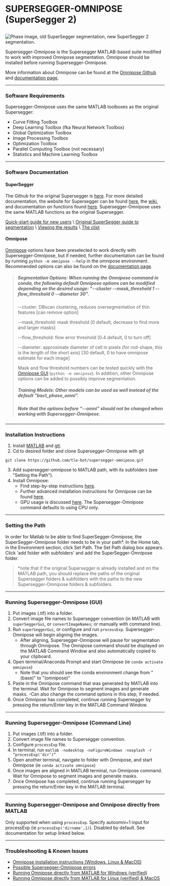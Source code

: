 # <p> <b>SUPERSEGGER-OMNIPOSE (SuperSegger 2)</b> </p>

![Phase image, old SuperSegger segmentation, new SuperSegger 2 segmentation.](/assets/githubfig2.png)


Supersegger-Omnipose is the Supersegger MATLAB-based suite modified to work with improved Omnipose segmentation. Omnipose should be installed before running Supersegger-Omnipose.

More information about Omnipose can be found at the [Omnipose Github](https://github.com/kevinjohncutler/omnipose/) and [documentation page](https://omnipose.readthedocs.io/).


---
### Software Requirements

Supersegger-Omnipose uses the same MATLAB toolboxes as the original Supersegger:

- Curve Fitting Toolbox
- Deep Learning Toolbox (fka Neural Network Toolbox)
- Global Optimization Toolbox
- Image Processing Toolbox
- Optimization Toolbox
- Parallel Computing Toolbox (not necessary)
- Statistics and Machine Learning Toolbox


---
### Software Documentation

#### SuperSegger
The Github for the original Supersegger is [here](https://github.com/wiggins-lab/SuperSegger). For more detailed documentation, the website for Supersegger can be found [here](http://mtshasta.phys.washington.edu/website/tutorials.php), the [wiki](https://github.com/wiggins-lab/SuperSegger/wiki), and documentation on functions found [here](http://mtshasta.phys.washington.edu/website/superSegger/). Supersegger-Omnipose uses the same MATLAB functions as the original Supersegger.

[Quick-start guide for new users](../main/docs/quick_start_guide.md) \ [Original SuperSegger guide to segmentation](https://github.com/wiggins-lab/SuperSegger/wiki/Segmenting-with-SuperSegger) \ [Viewing the results](https://github.com/wiggins-lab/SuperSegger/wiki/Visualization-and-post-processing-tools) \ [The clist](https://github.com/wiggins-lab/SuperSegger/wiki/The-clist-data-file) 

#### Omnipose
[Omnipose](https://omnipose.readthedocs.io/) options have been preselected to work directly with Supersegger-Omnipose, but if needed, further documentation can be found by running `python -m omnipose --help` in the omnipose environment. Recommended options can also be found on the [documentation page](https://omnipose.readthedocs.io/command.html). 

> ##### Segmentation Options: When running the Omnipose command in conda, the following default Omnipose options can be modified depending on the desired usage: "--cluster --mask_threshold 1 --flow_threshold 0 --diameter 30". 
> 
> --cluster: DBscan clustering, reduces oversegmentation of thin features [can remove option]
> 
> --mask_threshold: mask threshold [0 default, decrease to find more and larger masks]
> 
> --flow_threshold: flow error threshold [0.4 default, 0 to turn off]
> 
> --diameter: approximate diameter of cell in pixels (for rod-shape, this is the length of the short axis) [30 default, 0 to have omnipose estimate for each image]
> 
> Mask and flow threshold numbers can be tested quickly with the [Omnipose GUI](https://omnipose.readthedocs.io/gui.html) (`python -m omnipose`). In addition, other Omnipose options can be added to possibly improve segmentation. 
> 
> ##### Training Models: Other models can be used as well instead of the default "bact_phase_omni".
> 
> ##### Note that the options before "--omni" should not be changed when working with Supersegger-Omnipose.


---
### Installation Instructions

1. Install [MATLAB](https://www.mathworks.com/help/install/install-products.html) and [git](https://git-scm.com/book/en/v2/Getting-Started-Installing-Git).
2. Cd to desired folder and clone Supersegger-Omnipose with git
```
git clone https://github.com/tlo-bot/supersegger-omnipose.git
```
3. Add supersegger-omnipose to MATLAB path, with its subfolders (see "Setting the Path").
4. Install Omnipose:
   - Find step-by-step instructions [here](../main/docs/install_omnipose.md).
   - Further advanced installation instructions for Omnipose can be found [here](https://pypi.org/project/omnipose/).
   - GPU usage is discussed [here](https://omnipose.readthedocs.io/installation.html#gpu-support). The Supersegger-Omnipose command defaults to using CPU only.


---
### Setting the Path

In order for Matlab to be able to find SuperSegger-Omnipose, the SuperSegger-Omnipose folder needs to be in your path*. In the Home tab, in the Environment section, click Set Path. The Set Path dialog box appears. Click 'add folder with subfolders' and add the SuperSegger-Omnipose folder. 

>*note that if the original Supersegger is already installed and on the MATLAB path, you should replace the paths of the original Supersegger folders & subfolders with the paths to the new Supersegger-Omnipose folders & subfolders.


---
### Running Supersegger-Omnipose (GUI)

1. Put images (.tif) into a folder.
2. Convert image file names to Supersegger convention (in MATLAB with `superSeggerGui`, or `convertImageNames`; or manually with command line).
3. Run `superSeggerGui`, or configure and run `processExp`. Supersegger-Omnipose will begin aligning the images.
   - After aligning, Supersegger-Omnipose will pause for segmentation through Omnipose. The Omnipose command should be displayed on the MATLAB Command Window and also automatically copied to your clipboard.
4. Open terminal/Anaconda Prompt and start Omnipose (ie `conda activate omnipose`)
   - Note that you should see the conda environment change from "(base)" to "(omnipose)"
5. Paste in the Omnipose command that was generated by MATLAB into the terminal. Wait for Omnipose to segment images and generate masks.
   -Can also change the command options in this step, if needed.
6. Once Omnipose has completed, continue running Supersegger by pressing the return/Enter key in the MATLAB Command Window.


---
### Running Supersegger-Omnipose (Command Line)

1. Put images (.tif) into a folder.
2. Convert image file names to Supersegger convention.
3. Configure `processExp` file.
4. In terminal, run `matlab -nodesktop -noFigureWindows -nosplash -r “processExp(‘dir’)”`
5. Open another terminal, navigate to folder with Omnipose, and start Omnipose (ie `conda activate omnipose`)
6. Once images are aligned in MATLAB terminal, run Omnipose command. Wait for Omnipose to segment images and generate masks.
7. Once Omnipose has completed, continue running Supersegger by pressing the return/Enter key in the MATLAB terminal.


---
### Running Supersegger-Omnipose and Omnipose directly from MATLAB 


Only supported when using `processExp`. Specify autoomni=1 input for processExp (ie `processExp('dirname',1)`). Disabled by default.
See documentation for setup linked below.


---
### Troubleshooting & Known Issues

- [Omnipose installation instructions (Windows, Linux & MacOS)](../main/docs/install_omnipose.md)
- [Possible Supersegger-Omnipose errors](../main/docs/so_errors.md)
- [Running Omnipose directly from MATLAB for Windows (verified)](../main/docs/omni_in_matlab_windows.md)
- [Running Omnipose directly from MATLAB for Linux (verified) & MacOS](../main/docs/omni_in_matlab_unix.md)












